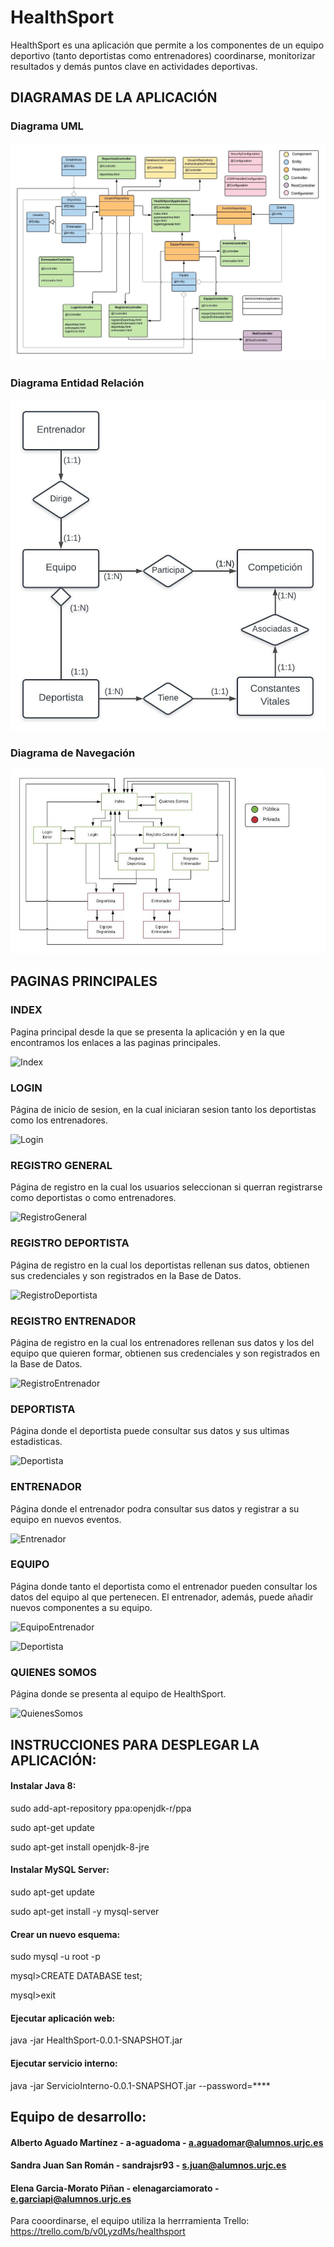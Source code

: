 # HealthSport

HealthSport es una aplicación que permite a los componentes de un equipo deportivo (tanto deportistas como entrenadores) coordinarse, monitorizar resultados y demás puntos clave en actividades deportivas.


## DIAGRAMAS DE LA APLICACIÓN

### Diagrama UML
![DiagramaUML](https://github.com/a-aguadoma/HealthSport/blob/master/Imagenes/UML_Fase3.jpeg)

### Diagrama Entidad Relación
![DiagramaER](https://github.com/a-aguadoma/HealthSport/blob/master/Imagenes/BaseDeDatos.jpeg)

### Diagrama de Navegación
![DiagramaNavegacion](https://github.com/a-aguadoma/HealthSport/blob/master/Imagenes/DiagramaDeNavegacion.jpeg)


## PAGINAS PRINCIPALES

### INDEX
Pagina principal desde la que se presenta la aplicación y en la que encontramos los enlaces a las paginas principales.

![Index](https://github.com/a-aguadoma/HealthSport/blob/master/Imagenes/Index.jpeg)

### LOGIN
Página de inicio de sesion, en la cual iniciaran sesion tanto los deportistas como los entrenadores.

![Login](https://github.com/a-aguadoma/HealthSport/blob/master/Imagenes/Login.jpeg)

### REGISTRO GENERAL
Página de registro en la cual los usuarios seleccionan si querran registrarse como deportistas o como entrenadores.

![RegistroGeneral](https://github.com/a-aguadoma/HealthSport/blob/master/Imagenes/RegistroGeneral.jpeg)

### REGISTRO DEPORTISTA
Página de registro en la cual los deportistas rellenan sus datos, obtienen sus credenciales y son registrados en la Base de Datos.

![RegistroDeportista](https://github.com/a-aguadoma/HealthSport/blob/master/Imagenes/RegistroDeportista.jpeg)

### REGISTRO ENTRENADOR
Página de registro en la cual los entrenadores rellenan sus datos y los del equipo que quieren formar, obtienen sus credenciales y son registrados en la Base de Datos.

![RegistroEntrenador](https://github.com/a-aguadoma/HealthSport/blob/master/Imagenes/RegistroEntrenador.jpeg)

### DEPORTISTA
Página donde el deportista puede consultar sus datos y sus ultimas estadisticas.

![Deportista](https://github.com/a-aguadoma/HealthSport/blob/master/Imagenes/Deportista.jpeg)

### ENTRENADOR
Página donde el entrenador podra consultar sus datos y registrar a su equipo en nuevos eventos.

![Entrenador](https://github.com/a-aguadoma/HealthSport/blob/master/Imagenes/Entrenador.jpeg)

### EQUIPO
Página donde tanto el deportista como el entrenador pueden consultar los datos del equipo al que pertenecen. El entrenador, además, puede añadir nuevos componentes a su equipo.

![EquipoEntrenador](https://github.com/a-aguadoma/HealthSport/blob/master/Imagenes/EquipoEntrenador.jpeg)

![Deportista](https://github.com/a-aguadoma/HealthSport/blob/master/Imagenes/Deportista.jpeg)
### QUIENES SOMOS
Página donde se presenta al equipo de HealthSport.

![QuienesSomos](https://github.com/a-aguadoma/HealthSport/blob/master/Imagenes/QuienesSomos.jpeg)


## INSTRUCCIONES PARA DESPLEGAR LA APLICACIÓN:

#### Instalar Java 8:

sudo add-apt-repository ppa:openjdk-r/ppa

sudo apt-get update

sudo apt-get install openjdk-8-jre 


#### Instalar MySQL Server:

sudo apt-get update

sudo apt-get install -y mysql-server 


#### Crear un nuevo esquema:

sudo mysql -u root -p

mysql>CREATE DATABASE test;

mysql>exit


#### Ejecutar aplicación web:

java -jar HealthSport-0.0.1-SNAPSHOT.jar


#### Ejecutar servicio interno:

java -jar ServicioInterno-0.0.1-SNAPSHOT.jar --password=****


## Equipo de desarrollo:

#### Alberto Aguado Martínez - a-aguadoma - a.aguadomar@alumnos.urjc.es

#### Sandra Juan San Román - sandrajsr93 - s.juan@alumnos.urjc.es

#### Elena Garcia-Morato Piñan - elenagarciamorato - e.garciapi@alumnos.urjc.es

Para cooordinarse, el equipo utiliza la herrramienta Trello: https://trello.com/b/v0LyzdMs/healthsport 
